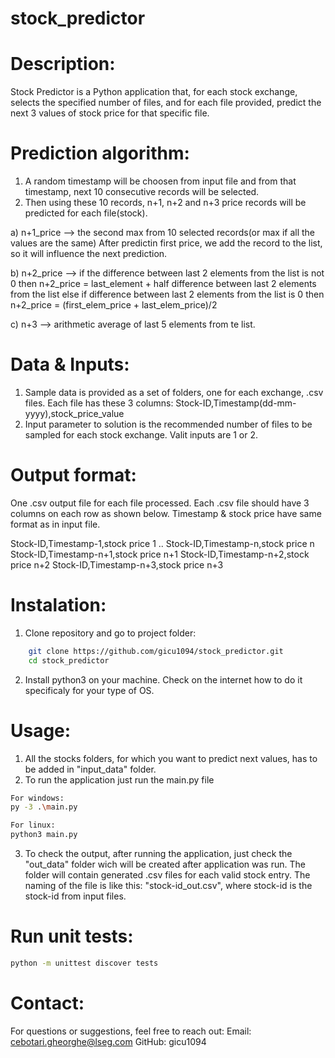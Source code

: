 # stock_predictor

# Description:
Stock Predictor is a Python application that, for each stock exchange, selects the specified number of files, and for each file provided, predict the next 3 values of stock price for that specific file.

# Prediction algorithm:
1. A random timestamp will be choosen from input file and from that timestamp, next 10 consecutive records will be selected.
2. Then using these 10 records, n+1, n+2 and n+3 price records will be predicted for each file(stock).

a) n+1_price --> the second max from 10 selected records(or max if all the values are the same)
After predictin first price, we add the record to the list, so it will influence the next prediction.

b) n+2_price --> 
if the difference between last 2 elements from the list is not 0 then
n+2_price = last_element + half difference between last 2 elements from the list
else if difference between last 2 elements from the list is 0 then
n+2_price = (first_elem_price + last_elem_price)/2

c) n+3 --> arithmetic average of last 5 elements from te list.

# Data & Inputs:
1. Sample data is provided as a set of folders, one for each exchange, .csv files. Each file has these 3 columns:
Stock-ID,Timestamp(dd-mm-yyyy),stock_price_value
2. Input parameter to solution is the recommended number of files to be sampled for each stock exchange. Valit inputs are 1 or 2.

# Output format:
One .csv output file for each file processed. Each .csv file should have 3 columns on each row as shown below.
Timestamp & stock price have same format as in input file.

Stock-ID,Timestamp-1,stock price 1
..
Stock-ID,Timestamp-n,stock price n
Stock-ID,Timestamp-n+1,stock price n+1
Stock-ID,Timestamp-n+2,stock price n+2
Stock-ID,Timestamp-n+3,stock price n+3

# Instalation:
1. Clone repository and go to project folder:
```bash
    git clone https://github.com/gicu1094/stock_predictor.git
    cd stock_predictor
```
2. Install python3 on your machine. Check on the internet how to do it specificaly for your type of OS.

# Usage:
1. All the stocks folders, for which you want to predict next values, has to be added in "input_data" folder.
2. To run the application just run the main.py file
```bash
For windows:
py -3 .\main.py

For linux:
python3 main.py
```
3. To check the output, after running the application, just check the "out_data" folder wich will be created after application was run. The folder will contain generated .csv files for each valid stock entry. The naming of the file is like this: "stock-id_out.csv", where stock-id is the stock-id from input files.

# Run unit tests:
```bash
python -m unittest discover tests
```

# Contact:
For questions or suggestions, feel free to reach out:
Email: cebotari.gheorghe@lseg.com
GitHub: gicu1094
